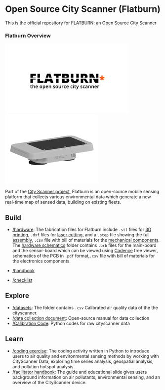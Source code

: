 # Open Source City Scanner (Flatburn)

This is the official repository for FLATBURN: an Open Source City Scanner

### Flatburn Overview
<img src="https://github.com/MIT-Senseable-City-Lab/OSCS/blob/main/flatburn-images/cover.jpeg" width="400px"><img src="https://github.com/MIT-Senseable-City-Lab/OSCS/blob/main/flatburn-images/Flatburn-design.png" width="300px">

Part of the [City Scanner project](https://senseable.mit.edu/cityscanner/), Flatburn is an open-source mobile sensing platform that collects various environmental data which generate a new real-time map of sensed data, building on existing fleets.

## Build

 - [/hardware](https://github.com/MIT-Senseable-City-Lab/OSCS/tree/main/Build/Hardware): The fabrication files for Flatburn include `.stl` files for [3D printing](https://github.com/MIT-Senseable-City-Lab/OSCS/tree/main/Build/Hardware/Hardware%20enclosure/To%20Print), `.dxf` files for [laser cutting](https://github.com/MIT-Senseable-City-Lab/OSCS/tree/main/Build/Hardware/Hardware%20enclosure/To%20lasercut), and a `.step` file showing the full [assembly](https://github.com/MIT-Senseable-City-Lab/OSCS/blob/main/Build/Hardware/Hardware%20enclosure/Flatburn_assembly.step), `.csv` file with bill of materials for the [mechanical components](https://docs.google.com/spreadsheets/d/1oa0ZC6CXszNmvcmob7ju2rJUDLLGSCP4pCBNqtu63Sk/edit?usp=sharing).
The [hardware schematics](https://github.com/MIT-Senseable-City-Lab/OSCS/tree/main/Build/Hardware/Hardware%20schematics) folder contains `.brb` files for the main-board and the sensor-board which can be viewed using [Cadence](https://www.cadence.com/en_US/home/tools/pcb-design-and-analysis/allegro-downloads-start.html) free viewer, schematics of the PCB in `.pdf` format,`.csv` file with bill of materials for the electronics components.
 
 - [/handbook](https://github.com/MIT-Senseable-City-Lab/OSCS/tree/main/Build/Handbook)
 - [/checklist](https://github.com/MIT-Senseable-City-Lab/OSCS/tree/main/Build/Checklist)
 

## Explore

- [/datasets](https://github.com/MIT-Senseable-City-Lab/OSCS/tree/main/Explore/Datasets): The folder contains `.csv` Calibrated air quality data of the the cityscanner. 
- [/data collection document](https://github.com/MIT-Senseable-City-Lab/OSCS/tree/main/Explore/Data%20collection%20document): Open-source manual for data collection
- [/Calibration Code](https://github.com/MIT-Senseable-City-Lab/OSCS/tree/main/Explore/Calibration%20codes): Python codes for raw cityscanner data


## Learn
- [/coding exercise](https://github.com/MIT-Senseable-City-Lab/OSCS/tree/main/Learn/Coding%20Exercise): The coding activity written in Python to introduce users to air quality and environmental sensing methods by working with CityScanner Data, exploring time series analysis, geospatial analysis, and pollution hotspot analysis.
- [/facilitator handbook](https://github.com/MIT-Senseable-City-Lab/OSCS/tree/main/Learn/Facilitator%20Handbook): The guide and educational slide gives users background information on air pollutants, environmental sensing, and an overview of the CityScanner device. 


